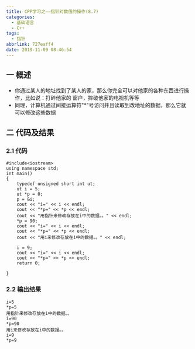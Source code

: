 ```yaml
---
title: CPP学习之——指针对数值的操作(8.7)
categories:
  - 基础语言
  - C++
tags:
  - 指针
abbrlink: 727eaff4
date: 2019-11-09 08:46:54
---
```

## 一 概述

* 你通过某人的地址找到了某人的家，那么你完全可以对他家的各种东西进行操作，比如说：打碎他家的       窗户，摔破他家的电视机等等
* 同理，计算机通过间接运算符"*"号访问并且读取到改地址的数据，那么它就可以修改这些数据

<!--more-->

## 二 代码及结果

### 2.1 代码

```
#include<iostream>
using namespace std;
int main() 
{
	typedef unsigned short int ut;
	ut i = 5;
	ut *p = 0;
	p = &i;
	cout << "i=" << i << endl;
	cout << "*p=" << *p << endl;
	cout << "用指针来修改存放在i中的数据。。" << endl;
	*p = 90;
	cout << "i=" << i << endl;
	cout << "*p=" << *p << endl;
	cout << "用i来修改存放在i中的数据。。" << endl;

	i = 9;
	cout << "i=" << i << endl;
	cout << "*p=" << *p << endl;
	return 0;

}
```

### 2.2 输出结果

```
i=5
*p=5
用指针来修改存放在i中的数据。。
i=90
*p=90
用i来修改存放在i中的数据。。
i=9
*p=9
```